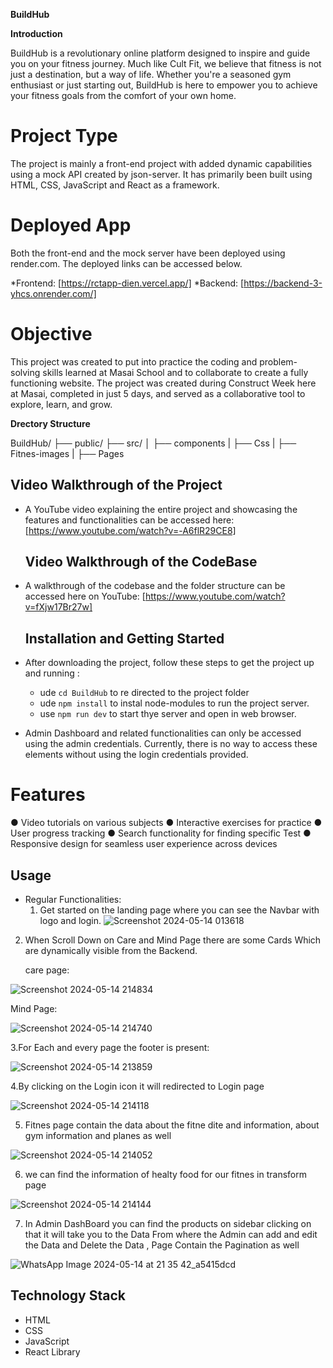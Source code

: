 **BuildHub**

**Introduction**

BuildHub is a revolutionary online platform designed to inspire and guide you on your fitness journey. Much like Cult Fit, we believe that fitness is not just a destination, but a way of life. Whether you're a seasoned gym enthusiast or just starting out, BuildHub is here to empower you to achieve your fitness goals from the comfort of your own home.

# Project Type

The project is mainly a front-end project with added dynamic capabilities using a mock API created by json-server. It has primarily been built using HTML, CSS, JavaScript and React  as a framework.



# Deployed App

Both the front-end and the mock server have been deployed using render.com. The deployed links can be accessed below.

*Frontend: [https://rctapp-dien.vercel.app/] *Backend: [https://backend-3-yhcs.onrender.com/]


# Objective

This project was created to put into practice the coding and problem-solving skills learned at Masai School and to collaborate to create a fully functioning website. The project was created during Construct Week here at Masai, completed in just 5 days, and served as a collaborative tool to explore, learn, and grow.


**Drectory Structure**

BuildHub/
├── public/
├── src/
│   ├── components
|   ├── Css
|   ├── Fitnes-images
|   ├── Pages



## Video Walkthrough of the Project

+ A YouTube video explaining the entire project and showcasing the features and functionalities can be accessed here: [https://www.youtube.com/watch?v=-A6flR29CE8]


  ## Video Walkthrough of the CodeBase

- A walkthrough of the codebase and the folder structure can be accessed here on YouTube: [https://www.youtube.com/watch?v=fXjw17Br27w]

  ## Installation and Getting Started

+ After downloading the project, follow these steps to get the project up and running :
    - ude `cd BuildHub` to re directed to the project folder
    - ude `npm install` to instal node-modules to run the project server.
    - use `npm run dev` to start thye server and open in web browser.
 
+ Admin Dashboard and related functionalities can only be accessed using the admin credentials. Currently, there is no way to access these elements without using the login credentials provided.

  
#  Features

● Video tutorials on various subjects
● Interactive exercises for practice
● User progress tracking
● Search functionality for finding specific Test
● Responsive design for seamless user experience across devices


## Usage

+ Regular Functionalities:
  1. Get started on the landing page where you can see the Navbar with logo and login.
![Screenshot 2024-05-14 013618](https://github.com/babureddyg2308/BuildHub_Rct104/assets/158761114/b359a9ed-57e4-4fd9-ba7a-36c92c553ad7)


2.  When Scroll Down on Care and Mind Page there are some Cards Which are dynamically visible from the Backend.


     care page:
    
![Screenshot 2024-05-14 214834](https://github.com/babureddyg2308/BuildHub_Rct104/assets/158761114/59c5574b-0aac-4f1d-ab2f-e98d3c1177f4)


Mind Page:

![Screenshot 2024-05-14 214740](https://github.com/babureddyg2308/BuildHub_Rct104/assets/158761114/e465b192-093c-4a4d-9ebb-5013b2fe0bcf)


3.For Each and every page the footer is present:

![Screenshot 2024-05-14 213859](https://github.com/babureddyg2308/BuildHub_Rct104/assets/158761114/9c14d589-a2eb-44c5-b1f3-57d6ad6903fd)


4.By clicking on the Login  icon it will redirected to Login page


![Screenshot 2024-05-14 214118](https://github.com/babureddyg2308/BuildHub_Rct104/assets/158761114/7fea3d4b-eed0-4941-8e82-2f0dc08775b3)



5. Fitnes page contain the data about the fitne dite and information, about gym information  and planes as well

![Screenshot 2024-05-14 214052](https://github.com/babureddyg2308/BuildHub_Rct104/assets/158761114/bea92183-6d83-44cd-a3fe-0709e5cd6831)

6. we can find the information of healty food for our fitnes in transform page


![Screenshot 2024-05-14 214144](https://github.com/babureddyg2308/BuildHub_Rct104/assets/158761114/1e54aa8b-4beb-40b5-bab3-306405fc3c6e)

7. In Admin DashBoard you can find the products on sidebar clicking on that it will take you to the Data From where the Admin can add and edit the Data and Delete the Data , Page Contain the Pagination as well

![WhatsApp Image 2024-05-14 at 21 35 42_a5415dcd](https://github.com/babureddyg2308/BuildHub_Rct104/assets/158761114/07f7ce67-317e-4a38-ad36-caf1e7547ea8)


 ## Technology Stack

- HTML
- CSS
- JavaScript
- React Library 

